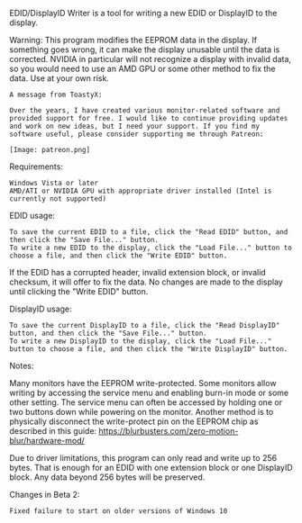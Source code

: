 EDID/DisplayID Writer is a tool for writing a new EDID or DisplayID to the display.

Warning: This program modifies the EEPROM data in the display. If something goes wrong, it can make the display unusable until the data is corrected. NVIDIA in particular will not recognize a display with invalid data, so you would need to use an AMD GPU or some other method to fix the data. Use at your own risk.

    A message from ToastyX:

    Over the years, I have created various monitor-related software and provided support for free. I would like to continue providing updates and work on new ideas, but I need your support. If you find my software useful, please consider supporting me through Patreon:

    [Image: patreon.png]


Requirements:

    Windows Vista or later
    AMD/ATI or NVIDIA GPU with appropriate driver installed (Intel is currently not supported)

EDID usage:

    To save the current EDID to a file, click the "Read EDID" button, and then click the "Save File..." button.
    To write a new EDID to the display, click the "Load File..." button to choose a file, and then click the "Write EDID" button.

If the EDID has a corrupted header, invalid extension block, or invalid checksum, it will offer to fix the data. No changes are made to the display until clicking the "Write EDID" button.

DisplayID usage:

    To save the current DisplayID to a file, click the "Read DisplayID" button, and then click the "Save File..." button.
    To write a new DisplayID to the display, click the "Load File..." button to choose a file, and then click the "Write DisplayID" button.

Notes:

Many monitors have the EEPROM write-protected. Some monitors allow writing by accessing the service menu and enabling burn-in mode or some other setting. The service menu can often be accessed by holding one or two buttons down while powering on the monitor. Another method is to physically disconnect the write-protect pin on the EEPROM chip as described in this guide: https://blurbusters.com/zero-motion-blur/hardware-mod/

Due to driver limitations, this program can only read and write up to 256 bytes. That is enough for an EDID with one extension block or one DisplayID block. Any data beyond 256 bytes will be preserved.

Changes in Beta 2:

    Fixed failure to start on older versions of Windows 10
